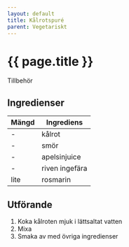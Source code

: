```yaml
---
layout: default
title: Kålrotspuré
parent: Vegetariskt
---
```


# {{ page.title }}

Tillbehör

## Ingredienser

Mängd|Ingrediens
------------ | -------------
\-|kålrot
\-|smör
\-|apelsinjuice
\-|riven ingefära
lite|rosmarin


## Utförande
1. Koka kålroten mjuk i lättsaltat vatten
2. Mixa
3. Smaka av med övriga ingredienser
